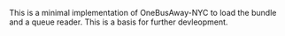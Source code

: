 This is a minimal implementation of OneBusAway-NYC to load the bundle and a queue reader.  This is a basis for further devleopment.
